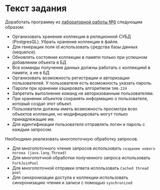# Текст задания

Доработать программу из [лабораторной работы №6](https://github.com/rimnvd/lab6) следующим образом:

- Организовать хранение коллекции в реляционной СУБД (PostgresQL). Убрать хранение коллекции в файле.
- Для генерации поля id использовать средства базы данных (sequence).
- Обновлять состояние коллекции в памяти только при успешном добавлении объекта в БД
- Все команды получения данных должны работать с коллекцией в памяти, а не в БД
- Организовать возможность регистрации и авторизации пользователей. У пользователя есть возможность указать пароль.
- Пароли при хранении хэшировать алгоритмом `SHA-224`
- Запретить выполнение команд не авторизованным пользователям.
- При хранении объектов сохранять информацию о пользователе, который создал этот объект.
- Пользователи должны иметь возможность просмотра всех объектов коллекции, но модифицировать могут только принадлежащие им.
- Для идентификации пользователя отправлять логин и пароль с каждым запросом.

Необходимо реализовать многопоточную обработку запросов.

- Для многопоточного чтения запросов использовать `создание нового потока (java.lang.Thread)`
- Для многопотчной обработки полученного запроса использовать `ForkJoinPool`
- Для многопоточной отправки ответа использовать `Cached thread pool`
- Для синхронизации доступа к коллекции использовать синхронизацию чтения и записи с помощью `synchronized`
